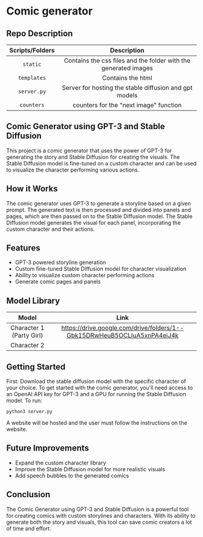# Comic generator

## Repo Description
| Scripts/Folders | Description|
|:--:|:--:|
|`static`| Contains the css files and the folder with the generated images |
|`templates`| Contains the html |
|`server.py`| Server for hosting the stable diffusion and gpt models|
|`counters`| counters for the "next image" function|


## Comic Generator using GPT-3 and Stable Diffusion

This project is a comic generator that uses the power of GPT-3 for generating the story and Stable Diffusion for creating the visuals. The Stable Diffusion model is fine-tuned on a custom character and can be used to visualize the character performing various actions.

## How it Works

The comic generator uses GPT-3 to generate a storyline based on a given prompt. The generated text is then processed and divided into panels and pages, which are then passed on to the Stable Diffusion model. The Stable Diffusion model generates the visual for each panel, incorporating the custom character and their actions.

## Features

- GPT-3 powered storyline generation
- Custom fine-tuned Stable Diffusion model for character visualization
- Ability to visualize custom character performing actions
- Generate comic pages and panels
## Model Library 
| Model | Link|
|:--:|:--:|
|Character 1 (Party Girl) | https://drive.google.com/drive/folders/1--Gbk15DRwHeuB5OCLIuA5xnPA4eiJ4k  |
|Character 2 | |

## Getting Started

First. Download the stable diffusion model with the specific character of your choice. To get started with the comic generator, you'll need access to an OpenAI API key for GPT-3 and a GPU for running the Stable Diffusion model. To run:

`` python3 server.py ``

A website will be hosted and the user must follow the instructions on the website.

## Future Improvements

- Expand the custom character library
- Improve the Stable Diffusion model for more realistic visuals
- Add speech bubbles to the generated comics

## Conclusion

The Comic Generator using GPT-3 and Stable Diffusion is a powerful tool for creating comics with custom storylines and characters. With its ability to generate both the story and visuals, this tool can save comic creators a lot of time and effort.
